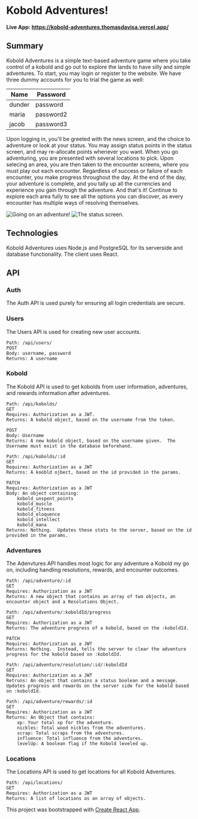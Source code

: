 # Kobold Adventures!

**Live App: https://kobold-adventures.thomasdavisa.vercel.app/**

## Summary

Kobold Adventures is a simple text-based adventure game where you take control of a kobold and go out to explore the lands to have silly and simple adventures.  To start, you may login or register to the website.  We have three dummy accounts for you to trial the game as well:

Name | Password
---------|----------
dunder | password
maria | password2
jacob | password3

Upon logging in, you'll be greeted with the news screen, and the choice to adventure or look at your status.  You may assign status points in the status screen, and may re-allocate points whenever you want.  When you go adventuring, you are presented with several locations to pick.  Upon selecing an area, you are then taken to the encounter screens, where you must play out each encounter.  Regardless of success or failure of each encounter, you make progress throughout the day.  At the end of the day, your adventure is complete, and you tally up all the currencies and experience you gain through the adventure.  And that's it!  Continue to explore each area fully to see all the options you can discover, as every encounter has multiple ways of resolving themselves.

![Going on an adventure!](https://i.imgur.com/KXBl3Er.png) ![The status screen.](https://i.imgur.com/LzclImT.png)

## Technologies

Kobold Adventures uses Node.js and PostgreSQL for its serverside and database functionality.  The client uses React.

## API

### Auth
The Auth API is used purely for ensuring all login credentials are secure.
### Users
The Users API is used for creating new user accounts.
```
Path: /api/users/
POST
Body: username, password
Returns: A username
```

### Kobold
The Kobold API is used to get kobolds from user information, adventures, and rewards information after adventures.

```
Path: /api/kobolds/
GET
Requires: Authorization as a JWT.
Returns: A kobold object, based on the username from the token.

POST
Body: Username
Returns: A new kobold object, based on the username given.  The Username must exist in the database beforehand.
```
```
Path: /api/kobolds/:id
GET
Requires: Authorization as a JWT
Returns: A koobld ojbect, based on the id provided in the params.

PATCH
Requires: Authorization as a JWT
Body: An object containing:
    kobold_unspent_points
    kobold_muscle
    kobold_fitness
    kobold_eloquence
    kobold_intellect
    kobold_mana
Returns: Nothing.  Updates these stats to the server, based on the id provided in the params.
```

### Adventures
The Adenvtures API handles most logic for any adventure a Kobold my go on, including handling resolutions, rewards, and encounter outcomes.
```
Path: /api/adventure/:id
GET
Requires: Authorization as a JWT
Returns: A new object that contains an array of two objects, an encounter object and a Resolutions Object.
```
```
Path: /api/adventure/:koboldId/progress
GET
Requires: Authorization as a JWT
Returns: The adventure progress of a kobold, based on the :koboldId.

PATCH
Requires: Authorization as a JWT
Returns: Nothing.  Instead, tells the server to clear the adventure progress for the kobold based on :koboldId.
```
```
Path: /api/adventure/resolution/:id/:koboldId
GET
Requires: Authorization as a JWT
Retruns: An object that contains a status boolean and a message.  Updates progress and rewards on the server side for the kobold based on :koboldId.
```
```
Path: /api/adventure/rewards/:id
GET
Requires: Authorization as a JWT
Returns: An Object that contains:
    xp: Your total xp for the adventure.
    nickles: Total wood nickles from the adventures.
    scrap: Total scraps from the adventures.
    influence: Total influence from the adventures.
    levelUp: A boolean flag if the Kobold leveled up.
```

### Locations
The Locations API is used to get locations for all Kobold Adventures.
```
Path: /api/locations/
GET
Requires: Authorization as a JWT
Returns: A list of locations as an array of objects.
```

This project was bootstrapped with [Create React App](https://github.com/facebook/create-react-app).